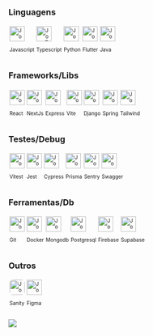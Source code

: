 ### Linguagens
  <div style="display: flex; flex-direction: row; justify-items: center; gap: 4px; padding: 2px; margin-bottom: 8px;">
    <div style="display: flex; flex-direction: column; font-size: 10px">
      <img align="center" alt="Jose-Js" height="30" width="30" src="https://skillicons.dev/icons?i=javascript">
      <p>Javascript</p>
    </div>
    <div style="display: flex; flex-direction: column; font-size: 10px">
      <img align="center" alt="Jose-Ts" height="30" width="30" src="https://skillicons.dev/icons?i=typescript">
      <p>Typescript</p>
    </div>
    <div style="display: flex; flex-direction: column; font-size: 10px">
      <img align="center" alt="Jose-Python" height="30" width="30" src="https://skillicons.dev/icons?i=python">
      <p>Python</p>
    </div>
    <div style="display: flex; flex-direction: column; font-size: 10px">
      <img align="center" alt="Jose-Flutter" height="30" width="30" src="https://skillicons.dev/icons?i=flutter">
      <p>Flutter</p>
    </div>
    <div style="display: flex; flex-direction: column; font-size: 10px">
      <img align="center" alt="Jose-Java" height="30" width="30" src="https://skillicons.dev/icons?i=java">
      <p>Java</p>
    </div>
  </div>

### Frameworks/Libs
  <div style="display: flex; flex-direction: row; justify-items: center; gap: 4px; padding: 2px; margin-bottom: 8px;">
    <div style="display: flex; flex-direction: column; font-size: 10px">
      <img align="center" alt="Jose-React" height="30" width="30" src="https://skillicons.dev/icons?i=react">
      <p>React</p>
    </div>
    <div style="display: flex; flex-direction: column; font-size: 10px">
      <img align="center" alt="Jose-NextJs" height="30" width="30" src="https://skillicons.dev/icons?i=nextjs">
      <p>NextJs</p>
    </div>
    <div style="display: flex; flex-direction: column; font-size: 10px">
      <img align="center" alt="Jose-Express" height="30" width="30" src="https://skillicons.dev/icons?i=express">
      <p>Express</p>
    </div>
    <div style="display: flex; flex-direction: column; font-size: 10px">
      <img align="center" alt="Jose-Vite" height="30" width="30" src="https://skillicons.dev/icons?i=vite">
      <p>Vite</p>
    </div>
    <div style="display: flex; flex-direction: column; font-size: 10px">
      <img align="center" alt="Jose-Django" height="30" width="30" src="https://skillicons.dev/icons?i=django">
      <p>Django</p>
    </div>
    <div style="display: flex; flex-direction: column; font-size: 10px">
      <img align="center" alt="Jose-Spring" height="30" width="30" src="https://skillicons.dev/icons?i=spring">
      <p>Spring</p>
    </div>
    <div style="display: flex; flex-direction: column; font-size: 10px">
      <img align="center" alt="Jose-Tailwind" height="30" width="30" src="https://skillicons.dev/icons?i=tailwind">
      <p>Tailwind</p>
    </div>
  </div>

### Testes/Debug
  <div style="display: flex; flex-direction: row; justify-items: center; gap: 4px; padding: 2px; margin-bottom: 8px;">
    <div style="display: flex; flex-direction: column; font-size: 10px">
      <img align="center" alt="Jose-Vitest" height="30" width="30" src="https://skillicons.dev/icons?i=vitest">
      <p>Vitest</p>
    </div>
    <div style="display: flex; flex-direction: column; font-size: 10px">
      <img align="center" alt="Jose-Jest" height="30" width="30" src="https://skillicons.dev/icons?i=jest">
      <p>Jest</p>
    </div>
    <div style="display: flex; flex-direction: column; font-size: 10px">
      <img align="center" alt="Jose-Cypress" height="30" width="30" src="https://skillicons.dev/icons?i=cypress">
      <p>Cypress</p>
    </div>
    <div style="display: flex; flex-direction: column; font-size: 10px">
      <img align="center" alt="Jose-Prisma" height="30" width="30" src="https://skillicons.dev/icons?i=prisma">
      <p>Prisma</p>
    </div>
    <div style="display: flex; flex-direction: column; font-size: 10px">
      <img align="center" alt="Jose-Sentry" height="30" width="30" src="https://skillicons.dev/icons?i=sentry">
      <p>Sentry</p>
    </div>
    <div style="display: flex; flex-direction: column; font-size: 10px">
      <img align="center" alt="Jose-Swagger" height="30" width="30" src="https://cdn.jsdelivr.net/gh/devicons/devicon@latest/icons/swagger/swagger-original.svg" />
      <p>Swagger</p>
    </div>
  </div>

### Ferramentas/Db
  <div style="display: flex; flex-direction: row; justify-items: center; gap: 4px; padding: 2px; margin-bottom: 8px;">
      <div style="display: flex; flex-direction: column; font-size: 10px">
      <img align="center" alt="Jose-Git" height="30" width="30" src="https://skillicons.dev/icons?i=git" />
      <p>Git</p>
      </div>
      <div style="display: flex; flex-direction: column; font-size: 10px">
      <img align="center" alt="Jose-Docker" height="30" width="30" src="https://skillicons.dev/icons?i=docker" />
      <p>Docker</p>
      </div>
      <div style="display: flex; flex-direction: column; font-size: 10px">
      <img align="center" alt="Jose-Mongo" height="30" width="30" src="https://skillicons.dev/icons?i=mongodb" />
      <p>Mongodb</p>
      </div>
      <div style="display: flex; flex-direction: column; font-size: 10px">
      <img align="center" alt="Jose-Postgresql" height="30" width="30" src="https://skillicons.dev/icons?i=postgresql" />
      <p>Postgresql</p>
      </div>
      <div style="display: flex; flex-direction: column; font-size: 10px">
      <img align="center" alt="Jose-Firebase" height="30" width="30" src="https://skillicons.dev/icons?i=firebase" />
      <p>Firebase</p>
      </div>
      <div style="display: flex; flex-direction: column; font-size: 10px">
      <img align="center" alt="Jose-Supabase" height="30" width="30" src="https://skillicons.dev/icons?i=supabase" />
      <p>Supabase</p>
      </div>
  </div>

### Outros
  <div style="display: flex; flex-direction: row; justify-items: center; gap: 4px; padding: 2px; margin-bottom: 8px;">
      <div style="display: flex; flex-direction: column; font-size: 10px">
      <img style="border-radius: 6px" align="center" alt="Jose-Sanity" height="30" width="30" src="https://cdn.jsdelivr.net/gh/devicons/devicon@latest/icons/sanity/sanity-original.svg" />
      <p>Sanity</p>
      </div>
      <div style="display: flex; flex-direction: column; font-size: 10px">
      <img align="center" alt="Jose-Figma" height="30" width="30" src="https://skillicons.dev/icons?i=figma" />
      <p>Figma</p>
      </div>
  </div>

![](https://komarev.com/ghpvc/?username=joseotaviopc&color=lightgrey)
